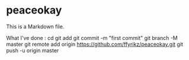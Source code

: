 # peaceokay
This is a Markdown file.

What I've done : 
    cd <project path>
    git add <filename>
    git commit -m "first commit"
    git branch -M master
    git remote add origin https://github.com/ffyrikz/peaceokay.git
    git push -u origin master